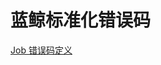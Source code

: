 # 蓝鲸标准化错误码

[Job 错误码定义](https://github.com/TencentBlueKing/bk-job/blob/3.7.x/src/backend/commons/common/src/main/java/com/tencent/bk/job/common/constant/ErrorCode.java)

